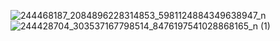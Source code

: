 ![244468187_2084896228314853_5981124884349638947_n](https://user-images.githubusercontent.com/52850142/135796354-96664daa-b389-4ae0-93ac-7c69543ce81f.png)
![244428704_303537167798514_8476197541028868165_n (1)](https://user-images.githubusercontent.com/52850142/135796362-7023319c-a3d6-4904-878f-2f0ef271a1c1.png)
